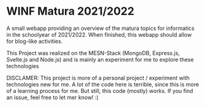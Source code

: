 # WINF Matura 2021/2022
A small webapp providing an overview of the matura topics for informatics in the schoolyear of 2021/2022. When finished, this webapp should allow for blog-like activities. 

This Project was realized on the MESN-Stack (MongoDB, Express.js, Svelte.js and Node.js) and is mainly an experiment for me to explore these technologies

DISCLAMER: This project is more of a personal project / experiment with technologies new for me. A lot of the code here is terrible, since this is more of a learning process for me. But still, this code (mostly) works. If you find an issue, feel free to let mer know! :) 
